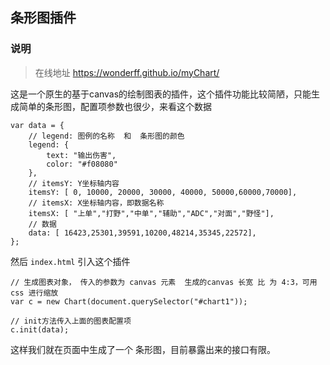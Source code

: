 ## 条形图插件

### 说明

> 在线地址 <https://wonderff.github.io/myChart/>

这是一个原生的基于canvas的绘制图表的插件，这个插件功能比较简陋，只能生成简单的条形图，配置项参数也很少，来看这个数据


	var data = {
		// legend: 图例的名称  和  条形图的颜色
		legend: {
			text: "输出伤害",
			color: "#f08080"
		}, 
		// itemsY: Y坐标轴内容
		itemsY: [ 0, 10000, 20000, 30000, 40000, 50000,60000,70000],
		// itemsX: X坐标轴内容，即数据名称
		itemsX: [ "上单","打野","中单","辅助","ADC","对面","野怪"],
		// 数据  
		data: [ 16423,25301,39591,10200,48214,35345,22572],
	};
		
然后 `index.html` 引入这个插件
	
	// 生成图表对象， 传入的参数为 canvas 元素  生成的canvas 长宽 比 为 4:3，可用 css 进行缩放
	var c = new Chart(document.querySelector("#chart1"));
	
	// init方法传入上面的图表配置项
	c.init(data);
	
这样我们就在页面中生成了一个 条形图，目前暴露出来的接口有限。



